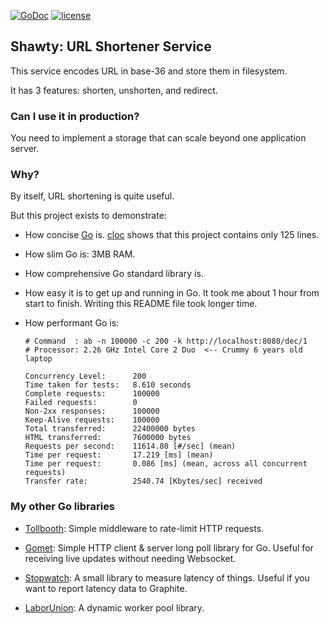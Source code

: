 [![GoDoc](https://godoc.org/github.com/didip/shawty?status.svg)](http://godoc.org/github.com/didip/shawty)
[![license](http://img.shields.io/badge/license-MIT-red.svg?style=flat)](https://raw.githubusercontent.com/didip/shawty/master/LICENSE)

## Shawty: URL Shortener Service

This service encodes URL in base-36 and store them in filesystem.

It has 3 features: shorten, unshorten, and redirect.


### Can I use it in production?

You need to implement a storage that can scale beyond one application server.


### Why?

By itself, URL shortening is quite useful.

But this project exists to demonstrate:

* How concise [Go](http://golang.org/) is. [cloc](http://cloc.sourceforge.net/) shows that this project contains only 125 lines.

* How slim Go is: 3MB RAM.

* How comprehensive Go standard library is.

* How easy it is to get up and running in Go. It took me about 1 hour from start to finish. Writing this README file took longer time.

* How performant Go is:
    ```
    # Command  : ab -n 100000 -c 200 -k http://localhost:8080/dec/1
    # Processor: 2.26 GHz Intel Core 2 Duo  <-- Crummy 6 years old laptop

    Concurrency Level:      200
    Time taken for tests:   8.610 seconds
    Complete requests:      100000
    Failed requests:        0
    Non-2xx responses:      100000
    Keep-Alive requests:    100000
    Total transferred:      22400000 bytes
    HTML transferred:       7600000 bytes
    Requests per second:    11614.80 [#/sec] (mean)
    Time per request:       17.219 [ms] (mean)
    Time per request:       0.086 [ms] (mean, across all concurrent requests)
    Transfer rate:          2540.74 [Kbytes/sec] received
    ```


### My other Go libraries

* [Tollbooth](https://github.com/didip/tollbooth): Simple middleware to rate-limit HTTP requests.

* [Gomet](https://github.com/didip/gomet): Simple HTTP client & server long poll library for Go. Useful for receiving live updates without needing Websocket.

* [Stopwatch](https://github.com/didip/stopwatch): A small library to measure latency of things. Useful if you want to report latency data to Graphite.

* [LaborUnion](https://github.com/didip/laborunion): A dynamic worker pool library.

